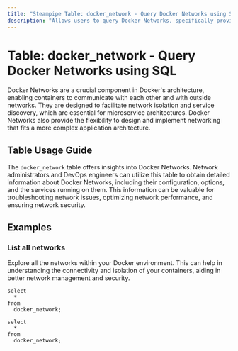 ```yaml
---
title: "Steampipe Table: docker_network - Query Docker Networks using SQL"
description: "Allows users to query Docker Networks, specifically providing details about network configuration, network options, and network services."
---
```


# Table: docker_network - Query Docker Networks using SQL

Docker Networks are a crucial component in Docker's architecture, enabling containers to communicate with each other and with outside networks. They are designed to facilitate network isolation and service discovery, which are essential for microservice architectures. Docker Networks also provide the flexibility to design and implement networking that fits a more complex application architecture.

## Table Usage Guide

The `docker_network` table offers insights into Docker Networks. Network administrators and DevOps engineers can utilize this table to obtain detailed information about Docker Networks, including their configuration, options, and the services running on them. This information can be valuable for troubleshooting network issues, optimizing network performance, and ensuring network security.

## Examples

### List all networks
Explore all the networks within your Docker environment. This can help in understanding the connectivity and isolation of your containers, aiding in better network management and security.

```sql+postgres
select
  *
from
  docker_network;
```

```sql+sqlite
select
  *
from
  docker_network;
```